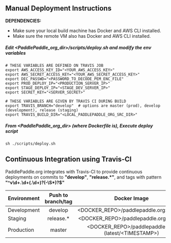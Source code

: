 ## Manual Deployment Instructions

**DEPENDENCIES:** 
* Make sure your local build machine has Docker and AWS CLI installed.  
* Make sure the remote VM also has Docker and AWS CLI installed.

##### Edit <PaddlePaddle_org_dir>/scripts/deploy.sh and modify the env variables

```
# THESE VARIABLES ARE DEFINED ON TRAVIS JOB
export AWS_ACCESS_KEY_ID="<YOUR_AWS_ACCESS_KEY>"
export AWS_SECRET_ACCESS_KEY="<YOUR_AWS_SECRET_ACCESS_KEY>"
export DEC_PASSWD="<PASSWORD_TO_DECODE_PEM_ENC_FILE"
export PROD_DEPLOY_IP="<PRODUCTION_SERVER_IP>"
export STAGE_DEPLOY_IP="<STAGE_DEV_SERVER_IP>"
export SECRET_KEY="<SERVER_SECRET>"

# THESE VARIABLES ARE GIVEN BY TRAVIS CI DURING BUILD
export TRAVIS_BRANCH="develop"  # options are master (prod), develop (development), release (staging)
export TRAVIS_BUILD_DIR="<LOCAL_PADDLEPADDLE_ORG_SRC_DIR>"
```

##### From <PaddlePaddle_org_dir> (where Dockerfile is), Execute deploy script

```
sh ./scripts/deploy.sh
```

## Continuous Integration using Travis-CI

PaddlePaddle.org integrates with Travis-CI to provide continuous deployments on commits to **"develop"**, **"release.\*"**, and tags with pattern **"^v\d+\.\d+(\.\d+)?(-\S\*)?$"**

| Environment | Push to branch/tag | Docker Image | Deploys to |
| ----------- |:------------------:|:------------:| ----------:|
Development | develop | <DOCKER_REPO>/paddlepaddle.org:develop | staging.paddlepaddle.org:82 |
Staging | release.\* | <DOCKER_REPO>/paddlepaddle.org:staging | staging.paddlepaddle.org:81 |
Production | master | <DOCKER_REPO>/paddlepaddle.org:(latest/\<TIMESTAMP\>) | staging.paddlepaddle.org |